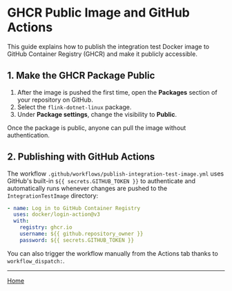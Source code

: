 # GHCR Public Image and GitHub Actions

This guide explains how to publish the integration test Docker image to GitHub Container Registry (GHCR) and make it publicly accessible.

## 1. Make the GHCR Package Public

1. After the image is pushed the first time, open the **Packages** section of your repository on GitHub.
2. Select the `flink-dotnet-linux` package.
3. Under **Package settings**, change the visibility to **Public**.

Once the package is public, anyone can pull the image without authentication.

## 2. Publishing with GitHub Actions

The workflow `.github/workflows/publish-integration-test-image.yml` uses GitHub's built-in `${{ secrets.GITHUB_TOKEN }}` to authenticate and automatically runs whenever changes are pushed to the `IntegrationTestImage` directory:

```yaml
- name: Log in to GitHub Container Registry
  uses: docker/login-action@v3
  with:
    registry: ghcr.io
    username: ${{ github.repository_owner }}
    password: ${{ secrets.GITHUB_TOKEN }}
```

You can also trigger the workflow manually from the Actions tab thanks to `workflow_dispatch:`.

---
[Home](./Wiki-Structure-Outline.md)
